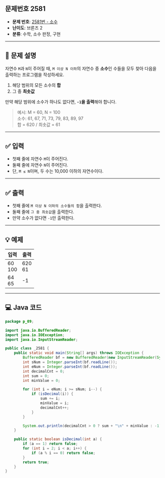 ## 문제번호 2581

- **문제 번호**: [2581번 - 소수](https://www.acmicpc.net/problem/2581)
- **난이도**: 브론즈 2
- **분류**: 수학, 소수 판정, 구현

---

## 📄 문제 설명

자연수 `M`과 `N`이 주어질 때, `M 이상 N 이하`의 자연수 중 **소수**인 수들을 모두 찾아 다음을 출력하는 프로그램을 작성하세요.

1. 해당 범위의 모든 소수의 **합**
2. 그 중 **최솟값**

만약 해당 범위에 소수가 하나도 없다면, **`-1`을 출력**해야 합니다.

> 예시: M = 60, N = 100  
> 소수: 61, 67, 71, 73, 79, 83, 89, 97  
> 합 = 620 / 최솟값 = 61

---

## ✅ 입력

- 첫째 줄에 자연수 `M`이 주어진다.
- 둘째 줄에 자연수 `N`이 주어진다.
- 단, `M ≤ N`이며, 두 수는 10,000 이하의 자연수이다.

---

## ✅ 출력

- 첫째 줄에 `M 이상 N 이하의 소수들의 합`을 출력한다.
- 둘째 줄에 `그 중 최솟값`을 출력한다.
- 만약 소수가 없다면 `-1`만 출력한다.

---

## 💡 예제

| 입력     | 출력   |
|----------|--------|
| 60<br>100 | 620<br>61 |
| 64<br>65  | -1     |

---

## 💻 Java 코드

```java
package p_09;

import java.io.BufferedReader;
import java.io.IOException;
import java.io.InputStreamReader;

public class _2581 {
    public static void main(String[] args) throws IOException {
        BufferedReader bf = new BufferedReader(new InputStreamReader(System.in));
        int sNum = Integer.parseInt(bf.readLine());
        int eNum = Integer.parseInt(bf.readLine());
        int decimalCnt = 0;
        int sum = 0;
        int minValue = 0;

        for (int i = eNum; i >= sNum; i--) {
            if (isDecimal(i)) {
                sum += i;
                minValue = i;
                decimalCnt++;
            }
        }

        System.out.println(decimalCnt > 0 ? sum + "\n" + minValue : -1);
    }

    public static boolean isDecimal(int a) {
        if (a == 1) return false;
        for (int i = 2; i < a; i++) {
            if (a % i == 0) return false;
        }
        return true;
    }
}
